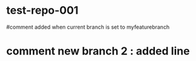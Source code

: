 # test-repo-001
#comment added when current branch is set to myfeaturebranch
# comment new branch 2 : added line